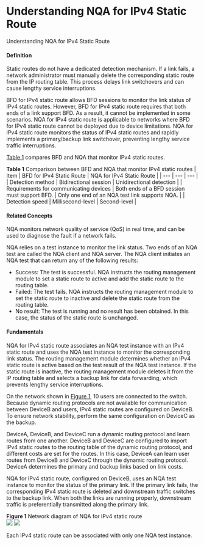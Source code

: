 Understanding NQA for IPv4 Static Route
=======================================

Understanding NQA for IPv4 Static Route

#### Definition

Static routes do not have a dedicated detection mechanism. If a link fails, a network administrator must manually delete the corresponding static route from the IP routing table. This process delays link switchovers and can cause lengthy service interruptions.

BFD for IPv4 static route allows BFD sessions to monitor the link status of IPv4 static routes. However, BFD for IPv4 static route requires that both ends of a link support BFD. As a result, it cannot be implemented in some scenarios. NQA for IPv4 static route is applicable to networks where BFD for IPv4 static route cannot be deployed due to device limitations. NQA for IPv4 static route monitors the status of IPv4 static routes and rapidly implements a primary/backup link switchover, preventing lengthy service traffic interruptions.

[Table 1](#EN-US_CONCEPT_0000001130782750__table_01) compares BFD and NQA that monitor IPv4 static routes.

**Table 1** Comparison between BFD and NQA that monitor IPv4 static routes
| Item | BFD for IPv4 Static Route | NQA for IPv4 Static Route |
| --- | --- | --- |
| Detection method | Bidirectional session | Unidirectional detection |
| Requirements for communicating devices | Both ends of a BFD session must support BFD. | Only one end of an NQA test link supports NQA. |
| Detection speed | Millisecond-level | Second-level |



#### Related Concepts

NQA monitors network quality of service (QoS) in real time, and can be used to diagnose the fault if a network fails.

NQA relies on a test instance to monitor the link status. Two ends of an NQA test are called the NQA client and NQA server. The NQA client initiates an NQA test that can return any of the following results:

* Success: The test is successful. NQA instructs the routing management module to set a static route to active and add the static route to the routing table.
* Failed: The test fails. NQA instructs the routing management module to set the static route to inactive and delete the static route from the routing table.
* No result: The test is running and no result has been obtained. In this case, the status of the static route is unchanged.


#### Fundamentals

NQA for IPv4 static route associates an NQA test instance with an IPv4 static route and uses the NQA test instance to monitor the corresponding link status. The routing management module determines whether an IPv4 static route is active based on the test result of the NQA test instance. If the static route is inactive, the routing management module deletes it from the IP routing table and selects a backup link for data forwarding, which prevents lengthy service interruptions.

On the network shown in [Figure 1](#EN-US_CONCEPT_0000001130782750__fig178699441714), 10 users are connected to the switch. Because dynamic routing protocols are not available for communication between DeviceB and users, IPv4 static routes are configured on DeviceB. To ensure network stability, perform the same configuration on DeviceC as the backup.

DeviceA, DeviceB, and DeviceC run a dynamic routing protocol and learn routes from one another. DeviceB and DeviceC are configured to import IPv4 static routes to the routing table of the dynamic routing protocol, and different costs are set for the routes. In this case, DeviceA can learn user routes from DeviceB and DeviceC through the dynamic routing protocol. DeviceA determines the primary and backup links based on link costs.

NQA for IPv4 static route, configured on DeviceB, uses an NQA test instance to monitor the status of the primary link. If the primary link fails, the corresponding IPv4 static route is deleted and downstream traffic switches to the backup link. When both the links are running properly, downstream traffic is preferentially transmitted along the primary link.

**Figure 1** Network diagram of NQA for IPv4 static route  
![](figure/en-us_image_0000001189654573.png)
![](public_sys-resources/note_3.0-en-us.png) 

Each IPv4 static route can be associated with only one NQA test instance.